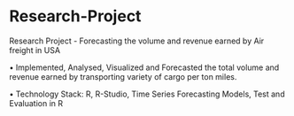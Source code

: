 # Research-Project

Research Project - Forecasting the volume and revenue earned by Air freight in USA

•	Implemented, Analysed, Visualized and Forecasted the total volume and revenue earned by transporting variety of cargo per ton miles.




•	Technology Stack: R, R-Studio, Time Series Forecasting Models, Test and Evaluation in R
